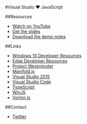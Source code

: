 #Visual Studio ❤ JavaScript

##Resources  
- [Watch on YouTube]()
- [Get the slides]()
- [Download the demo notes]()

##Links
- [Windows 10 Developer Resources](http://dev.windows.com)
- [Edge Developer Resources](http://bit.ly/edgeForDevs)
- [Project Westminster](http://bit.ly/projectWestminster)
- [Manifold.js](http://manifoldjs.com)
- [Visual Studio 2015](http://visualstudio.com)
- [Visual Studio Code](http://j.mp/VS_Code)
- [TypeScript](http://www.typescriptlang.org)
- [WinJS](http://try.buildwinjs.com)
- [Vorlon.js](http://vorlonjs.com)

##Contact
- [Twitter](http://twitter.com/rmaclean)
